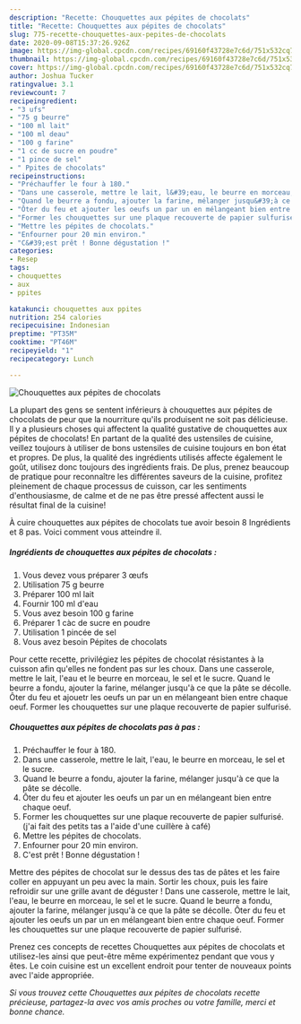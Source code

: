 ```yaml
---
description: "Recette: Chouquettes aux pépites de chocolats"
title: "Recette: Chouquettes aux pépites de chocolats"
slug: 775-recette-chouquettes-aux-pepites-de-chocolats
date: 2020-09-08T15:37:26.926Z
image: https://img-global.cpcdn.com/recipes/69160f43728e7c6d/751x532cq70/chouquettes-aux-pepites-de-chocolats-photo-principale-de-la-recette.jpg
thumbnail: https://img-global.cpcdn.com/recipes/69160f43728e7c6d/751x532cq70/chouquettes-aux-pepites-de-chocolats-photo-principale-de-la-recette.jpg
cover: https://img-global.cpcdn.com/recipes/69160f43728e7c6d/751x532cq70/chouquettes-aux-pepites-de-chocolats-photo-principale-de-la-recette.jpg
author: Joshua Tucker
ratingvalue: 3.1
reviewcount: 7
recipeingredient:
- "3 ufs"
- "75 g beurre"
- "100 ml lait"
- "100 ml deau"
- "100 g farine"
- "1 cc de sucre en poudre"
- "1 pince de sel"
- " Ppites de chocolats"
recipeinstructions:
- "Préchauffer le four à 180."
- "Dans une casserole, mettre le lait, l&#39;eau, le beurre en morceau, le sel et le sucre."
- "Quand le beurre a fondu, ajouter la farine, mélanger jusqu&#39;à ce que la pâte se décolle."
- "Ôter du feu et ajouter les oeufs un par un en mélangeant bien entre chaque oeuf."
- "Former les chouquettes sur une plaque recouverte de papier sulfurisé. (j&#39;ai fait des petits tas a l&#39;aide d&#39;une cuillère à café)"
- "Mettre les pépites de chocolats."
- "Enfourner pour 20 min environ."
- "C&#39;est prêt ! Bonne dégustation !"
categories:
- Resep
tags:
- chouquettes
- aux
- ppites

katakunci: chouquettes aux ppites 
nutrition: 254 calories
recipecuisine: Indonesian
preptime: "PT35M"
cooktime: "PT46M"
recipeyield: "1"
recipecategory: Lunch

---
```



![Chouquettes aux pépites de chocolats](https://img-global.cpcdn.com/recipes/69160f43728e7c6d/751x532cq70/chouquettes-aux-pepites-de-chocolats-photo-principale-de-la-recette.jpg)

La plupart des gens se sentent inférieurs à chouquettes aux pépites de chocolats de peur que la nourriture qu'ils produisent ne soit pas délicieuse. Il y a plusieurs choses qui affectent la qualité gustative de chouquettes aux pépites de chocolats! En partant de la qualité des ustensiles de cuisine, veillez toujours à utiliser de bons ustensiles de cuisine toujours en bon état et propres. De plus, la qualité des ingrédients utilisés affecte également le goût, utilisez donc toujours des ingrédients frais. De plus, prenez beaucoup de pratique pour reconnaître les différentes saveurs de la cuisine, profitez pleinement de chaque processus de cuisson, car les sentiments d'enthousiasme, de calme et de ne pas être pressé affectent aussi le résultat final de la cuisine!

<!--inarticleads1-->

À cuire chouquettes aux pépites de chocolats tue avoir besoin 8 Ingrédients et 8 pas. Voici comment vous atteindre il.

##### Ingrédients de chouquettes aux pépites de chocolats :

1. Vous devez vous préparer 3 œufs
1. Utilisation 75 g beurre
1. Préparer 100 ml lait
1. Fournir 100 ml d&#39;eau
1. Vous avez besoin 100 g farine
1. Préparer 1 càc de sucre en poudre
1. Utilisation 1 pincée de sel
1. Vous avez besoin  Pépites de chocolats


Pour cette recette, privilégiez les pépites de chocolat résistantes à la cuisson afin qu&#39;elles ne fondent pas sur les choux. Dans une casserole, mettre le lait, l&#39;eau et le beurre en morceau, le sel et le sucre. Quand le beurre a fondu, ajouter la farine, mélanger jusqu&#39;à ce que la pâte se décolle. Ôter du feu et ajouetr les oeufs un par un en mélangeant bien entre chaque oeuf. Former les chouquettes sur une plaque recouverte de papier sulfurisé. 

<!--inarticleads2-->

##### Chouquettes aux pépites de chocolats pas à pas :

1. Préchauffer le four à 180.
1. Dans une casserole, mettre le lait, l&#39;eau, le beurre en morceau, le sel et le sucre.
1. Quand le beurre a fondu, ajouter la farine, mélanger jusqu&#39;à ce que la pâte se décolle.
1. Ôter du feu et ajouter les oeufs un par un en mélangeant bien entre chaque oeuf.
1. Former les chouquettes sur une plaque recouverte de papier sulfurisé. (j&#39;ai fait des petits tas a l&#39;aide d&#39;une cuillère à café)
1. Mettre les pépites de chocolats.
1. Enfourner pour 20 min environ.
1. C&#39;est prêt ! Bonne dégustation !


Mettre des pépites de chocolat sur le dessus des tas de pâtes et les faire coller en appuyant un peu avec la main. Sortir les choux, puis les faire refroidir sur une grille avant de déguster ! Dans une casserole, mettre le lait, l&#39;eau, le beurre en morceau, le sel et le sucre. Quand le beurre a fondu, ajouter la farine, mélanger jusqu&#39;à ce que la pâte se décolle. Ôter du feu et ajouter les oeufs un par un en mélangeant bien entre chaque oeuf. Former les chouquettes sur une plaque recouverte de papier sulfurisé. 

<!--inarticleads1-->

<p>
Prenez ces concepts de recettes Chouquettes aux pépites de chocolats et utilisez-les ainsi que peut-être même expérimentez pendant que vous y êtes. Le coin cuisine est un excellent endroit pour tenter de nouveaux points avec l'aide appropriée.
</p>

<p>
<i>Si vous trouvez cette Chouquettes aux pépites de chocolats recette précieuse, partagez-la avec vos amis proches ou votre famille, merci et bonne chance.</i>
</p>
